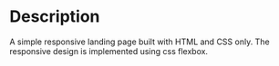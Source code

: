 # Description
A simple responsive landing page built with HTML and CSS only. 
The responsive design is implemented using css flexbox.
